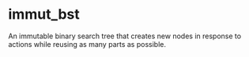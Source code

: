 # immut_bst
An immutable binary search tree that creates new nodes in response to actions while reusing as many parts as possible.

